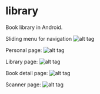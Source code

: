 library
=======

Book library in Android.

Sliding menu for navigation
![alt tag](screenshots/Screenshot_2014-10-17-09-25-13.png=180*320)

Personal page:
![alt tag](screenshots/Screenshot_2014-10-17-09-25-01.png)

Library page:
![alt tag](screenshots/Screenshot_2014-10-17-09-25-31.png)

Book detail page:
![alt tag](screenshots/Screenshot_2014-10-17-09-28-33.png)

Scanner page:
![alt tag](screenshots/Screenshot_2014-10-17-09-28-47.png)
